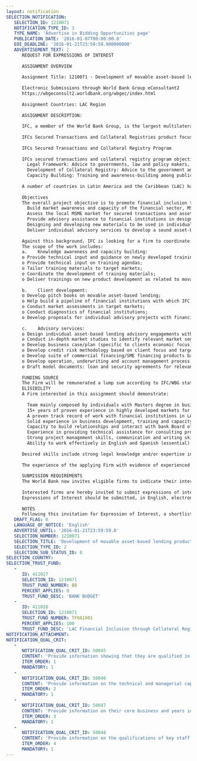 ```yaml
---
layout: notification
SELECTION_NOTIFICATION: 
   SELECTION_ID: 1210071
   NOTIFICATION_TYPE_ID: 3
   TYPE_NAME: 'Advertise in Bidding Opportunities page'
   PUBLICATION_DATE: '2016-01-07T00:00:00.0'
   EOI_DEADLINE: '2016-01-21T23:59:59.900000000'
   ADVERTISEMENT_TEXT: |
      REQUEST FOR EXPRESSIONS OF INTEREST
      
      ASSIGNMENT OVERVIEW
      
      Assignment Title: 1210071 - Development of movable asset-based lending products to promote financial inclusion to MSMEs
      
      Electronic Submissions through World Bank Group eConsultant2
      https://wbgeconsult2.worldbank.org/wbgec/index.html
      
      Assignment Countries: LAC Region
      
      ASSIGNMENT DESCRIPTION:
      
      IFC, a member of the World Bank Group, is the largest multilateral provider of financing for private enterprise in emerging markets. IFC provides loans, equity, structured finance and risk management tools as well as advisory services (AS) to build the private sector in developing countries. The Financial Institutions Group (FIG) has combined investment and advisory teams that offer joint solutions to financial intermediary clients to address their financing needs and offer know-how and tools to use the capital to their best advantage. 
      
      IFCs Secured Transactions and Collateral Registries product focuses on creating the conditions to allow the use of movable assets/property (such as inventory, accounts receivable, vehicles, equipment, crops, livestock, etc.) as collateral to generate loans. The team works with government institutions, financial institutions and the private sector to create better conditions for firms to be able to access more credit.
      
      IFCs Secured Transactions and Collateral Registry Program
      
      IFCs secured transactions and collateral registry program objective is to increase access to credit to firms, especially MSMEs, by developing the appropriate legal and institutional framework to allow and facilitate the use of movable assets as collateral for loans. The Program supports advisory projects primarily in low income and emerging market countries focusing on the following interventions: 
      	Legal Framework: Advice to governments, law and policy makers, and financial sector players on the necessary improvements to the legal and regulatory infrastructure for secured lending.
      	Development of Collateral Registry: Advice to the government and other stakeholders for the creation of new on-line registry for security interests in movable property or the improvement of the existing ones.
      	Capacity Building: Training and awareness-building among public stakeholders on implementation of and compliance with new laws and regulations. Awareness-building among creditors on the use of the new system in place and training of creditors on movable asset-based lending products and practices.
      
      A number of countries in Latin America and the Caribbean (LAC) have or will soon have the necessary legal and institutional infrastructure for secured financing with movables to take place; however, the financial sector has not adapted its business lines or developed the financial products that take full advantage of new laws and collateral registries for lending to MSMEs using movable assets as collateral. IFC is seeking to target Mexico, Colombia, Costa Rica, Honduras and other potentially strategic countries to develop the market for asset-based lending among financial institutions.
      
      Objectives
      The overall project objective is to promote financial inclusion to MSMEs by supporting the financial sector to develop movable asset-based lending products and services through the use of modernized laws and collateral registries. Specifically, the objectives of this consultancy are to implement the following in the target countries:
      	Build market awareness and capacity of the financial sector, MSMEs and relevant government entities to adapt their lending to employ collateral registries and engage in asset-based lending.  
      	Assess the local MSME market for secured transactions and asset-based lending, and assist financial institutions in identifying market actors and market segments, regions and industries, prepared to take advantage of secured transactions with movables.
      	Provide advisory assistance to financial institutions in designing new commercial lending products, and tailoring current commercial lending products, to take advantage of the new legal systems and collateral registries for all market segments, including MSMEs. 
      	Designing and developing new materials to be used in individual advisory engagements focused on asset-based lending with financial institutions. The type of materials to be developed will include manuals, policies, methodologies, best practices, business plans, model loan and security agreements and other such tools related to asset-based lending.   
      	Deliver individual advisory services to develop a sound asset-based lending practice to at least two financial institutions in the target countries.  
      
      Against this background, IFC is looking for a firm to coordinate and support the management of the development and implementation of the overall project strategy to support the financial sector to develop movable asset-based lending products and services by using modernized laws and collateral registries.
      The scope of the work includes:
      a.	Knowledge awareness and capacity building:
      o	Provide technical input and guidance on newly developed training materials that will be designed to create awareness of the collateral registry in the financial sector, among MSMEs and with relevant government entities and to build capacity on the use of the collateral registry and movable asset-based lending among financial entities; 
      o	Provide technical input on training agendas;
      o	Tailor training materials to target markets;
      o	Coordinate the development of training materials;
      o	Deliver trainings on new product development as related to movable asset-based lending.
      
      b.	Client development: 
      o	Develop pitch books on movable asset-based lending;
      o	Help build a pipeline of financial institutions with which IFC can engage in individual advisory projects;
      o	Conduct market assessments in target markets;
      o	Conduct diagnostics of financial institutions;
      o	Develop proposals for individual advisory projects with financial institutions.
      
      c.	Advisory services:
      o	Design individual asset-based lending advisory engagements with financial institutions;
      o	Conduct in-depth market studies to identify relevant market segment (industry, client profile, etc.) for IFC clients;
      o	Develop business case/plan (specific to clients economic focus);
      o	Develop credit risk methodology based on client focus and targets clients, lending/portfolio limits;
      o	Develop suite of commercial financing/SME financing products based on clients target markets: inventory financing, equipment financing, revolving lines of credit, floating charge/lien, receivables financing/factoring, financial leasing, agricultural financing, crop financing, manufacturing and production enterprise financing, supply chain financing, MSME financing, cross-border financing;
      o	Develop operation, underwriting and account management process: application, client evaluation, credit risk evaluation/management, underwriting, disbursements/advances, collateral valuation, collateral monitoring, reporting requirements, enforcement process, exit strategy, auditing, due diligence, insurance;
      o	Draft model documents: loan and security agreements for relevant products.
      
      FUNDING SOURCE
      The Firm will be remunerated a lump sum according to IFC/WBG stated Policies commensurate with demonstrated experience.
      ELIGIBILITY
      A Firm interested in this assignment should demonstrate: 
      
      	Team mainly composed by individuals with Masters degree in business administration, economics, or equivalent
      	15+ years of proven experience in highly developed markets for asset-based lending, commercial, corporate and/or SME banking/financing
      	A proven track record of work with financial institutions in LAC with a preference for in-depth knowledge of Mexico, Colombia, Costa Rica, and/or Honduras
      	Solid experience in business development, training and capacity building skills
      	Capacity to build relationships and interact with bank Board of Directors, executive management, loan officers
      	Experience in providing technical assistance for consulting projects
      	Strong project management skills, communication and writing skills
      	Ability to work effectively in English and Spanish (essential). 
      
      Desired skills include strong legal knowledge and/or expertise in contractual aspects of asset-based lending.
      
      The experience of the applying Firm with evidence of experienced consultants in the team will be assessed to determine the Firm with the most relevant experience, qualifications, and competence relevant to the assignment, as well as demonstrated ability to deliver according to the Terms of Reference.
      
      SUBMISSION REQUIREMENTS
      The World Bank now invites eligible firms to indicate their interest in providing the services.  Interested firms must provide information indicating that they are qualified to perform the services (brochures, description of similar assignments, experience in similar conditions, availability of appropriate skills among staff, etc. for firms; CV and cover letter for individuals).  Please note that the total size of all attachments should be less than 5MB.  Consultants may associate to enhance their qualifications.
      
      Interested firms are hereby invited to submit expressions of interest.
      Expressions of Interest should be submitted, in English, electronically through World Bank Group entering to: (https://wbgeconsult2.worldbank.org/wbgec/index.html)
      
      NOTES
      Following this invitation for Expression of Interest, a shortlist of qualified firms will be formally invited to submit proposals.  Shortlisting and selection will be subject to the availability of funding.
   DRAFT_FLAG: 0
   LANGUAGE_OF_NOTICE: 'English'
   ADVERTISE_UNTIL: '2016-01-21T23:59:59.0'
   SELECTION_NUMBER: 1210071
   SELECTION_TITLE: 'Development of movable asset-based lending products to promote financial inclusion to MSMEs'
   SELECTION_TYPE_ID: 2
   SELECTION_SUB_STATUS_ID: 8
SELECTION_COUNTRY: 
SELECTION_TRUST_FUND: 
   - 
      ID: 411027
      SELECTION_ID: 1210071
      TRUST_FUND_NUMBER: BB
      PERCENT_APPLIES: 0
      TRUST_FUND_DESC: 'BANK BUDGET'
   - 
      ID: 411028
      SELECTION_ID: 1210071
      TRUST_FUND_NUMBER: TF0A1001
      PERCENT_APPLIES: 100
      TRUST_FUND_DESC: 'LAC Financial Inclusion through Collateral Registries'
NOTIFICATION_ATTACHMENT: 
NOTIFICATION_QUAL_CRIT: 
   - 
      NOTIFICATION_QUAL_CRIT_ID: 50045
      CONTENT: 'Provide information showing that they are qualified in the field of the assignment.'
      ITEM_ORDER: 1
      MANDATORY: 1
   - 
      NOTIFICATION_QUAL_CRIT_ID: 50046
      CONTENT: 'Provide information on the technical and managerial capabilities of the firm.'
      ITEM_ORDER: 2
      MANDATORY: 1
   - 
      NOTIFICATION_QUAL_CRIT_ID: 50047
      CONTENT: 'Provide information on their core business and years in business.'
      ITEM_ORDER: 3
      MANDATORY: 1
   - 
      NOTIFICATION_QUAL_CRIT_ID: 50048
      CONTENT: 'Provide information on the qualifications of key staff.'
      ITEM_ORDER: 4
      MANDATORY: 1
---
```

